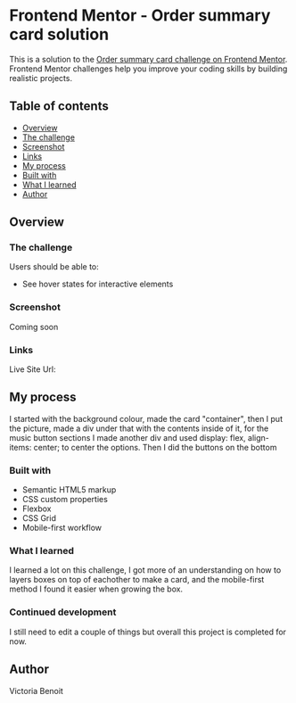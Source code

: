 # Frontend Mentor - Order summary card solution

This is a solution to the [Order summary card challenge on Frontend Mentor](https://www.frontendmentor.io/challenges/order-summary-component-QlPmajDUj). Frontend Mentor challenges help you improve your coding skills by building realistic projects. 

## Table of contents

- [Overview](#overview)
- [The challenge](#the-challenge)
- [Screenshot](#screenshot)
- [Links](#links)
- [My process](#my-process)
- [Built with](#built-with)
- [What I learned](#what-i-learned)
- [Author](#author)


## Overview

### The challenge

Users should be able to:

- See hover states for interactive elements

### Screenshot
 Coming soon 

### Links
Live Site Url: 

## My process
I started with the background colour, made the card "container", then I put the picture, made a div under that with the contents inside of it, for the music button sections I made another div and used display: flex, align-items: center; to center the options. 
Then I did the buttons on the bottom 

### Built with

- Semantic HTML5 markup
- CSS custom properties
- Flexbox
- CSS Grid
- Mobile-first workflow

### What I learned
I learned a lot on this challenge, I got more of an understanding on how to layers boxes on top of eachother to make a card, and the mobile-first method I found it easier when growing the box. 

### Continued development
I still need to edit a couple of things but overall this project is completed for now.

## Author
Victoria Benoit 


